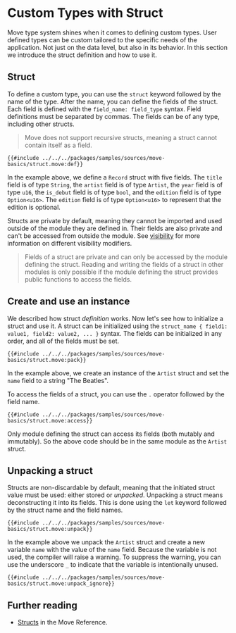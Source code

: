# Custom Types with Struct

Move type system shines when it comes to defining custom types. User defined types can be custom
tailored to the specific needs of the application. Not just on the data level, but also in its
behavior. In this section we introduce the struct definition and how to use it.

## Struct

To define a custom type, you can use the `struct` keyword followed by the name of the type. After
the name, you can define the fields of the struct. Each field is defined with the
`field_name: field_type` syntax. Field definitions must be separated by commas. The fields can be of
any type, including other structs.

> Move does not support recursive structs, meaning a struct cannot contain itself as a field.

```move
{{#include ../../../packages/samples/sources/move-basics/struct.move:def}}
```

In the example above, we define a `Record` struct with five fields. The `title` field is of type
`String`, the `artist` field is of type `Artist`, the `year` field is of type `u16`, the `is_debut`
field is of type `bool`, and the `edition` field is of type `Option<u16>`. The `edition` field is of
type `Option<u16>` to represent that the edition is optional.

Structs are private by default, meaning they cannot be imported and used outside of the module they
are defined in. Their fields are also private and can't be accessed from outside the module. See
[visibility](./visibility.md) for more information on different visibility modifiers.

> Fields of a struct are private and can only be accessed by the module defining the struct. Reading
> and writing the fields of a struct in other modules is only possible if the module defining the
> struct provides public functions to access the fields.

## Create and use an instance

We described how struct _definition_ works. Now let's see how to initialize a struct and use it. A
struct can be initialized using the `struct_name { field1: value1, field2: value2, ... }` syntax.
The fields can be initialized in any order, and all of the fields must be set.

```move
{{#include ../../../packages/samples/sources/move-basics/struct.move:pack}}
```

In the example above, we create an instance of the `Artist` struct and set the `name` field to a
string "The Beatles".

To access the fields of a struct, you can use the `.` operator followed by the field name.

```move
{{#include ../../../packages/samples/sources/move-basics/struct.move:access}}
```

Only module defining the struct can access its fields (both mutably and immutably). So the above
code should be in the same module as the `Artist` struct.

<!-- ## Accessing Fields

Struct fields are private and can be accessed only by the module defining the struct. To access the fields of a struct, you can use the `.` operator followed by the field name.

```move
# anchor: access
{{#include ../../../packages/samples/sources/move-basics/struct.move:access}}
```
-->

## Unpacking a struct

Structs are non-discardable by default, meaning that the initiated struct value must be used: either
stored or _unpacked_. Unpacking a struct means deconstructing it into its fields. This is done using
the `let` keyword followed by the struct name and the field names.

```move
{{#include ../../../packages/samples/sources/move-basics/struct.move:unpack}}
```

In the example above we unpack the `Artist` struct and create a new variable `name` with the value
of the `name` field. Because the variable is not used, the compiler will raise a warning. To
suppress the warning, you can use the underscore `_` to indicate that the variable is intentionally
unused.

```move
{{#include ../../../packages/samples/sources/move-basics/struct.move:unpack_ignore}}
```

## Further reading

- [Structs](/reference/structs.html) in the Move Reference.
